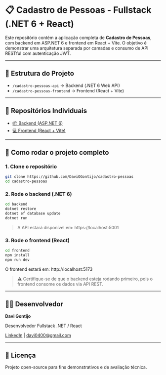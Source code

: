 
# 📋 Cadastro de Pessoas - Fullstack (.NET 6 + React)

Este repositório contém a aplicação completa de **Cadastro de Pessoas**, com backend em ASP.NET 6 e frontend em React + Vite. O objetivo é demonstrar uma arquitetura separada por camadas e consumo de API RESTful com autenticação JWT.

---

## 📁 Estrutura do Projeto

- `/cadastro-pessoas-api`  → Backend (.NET 6 Web API)
- `/cadastro-pessoas-frontend` → Frontend (React + Vite)

---

## 🔗 Repositórios Individuais

- [📦 Backend (ASP.NET 6)](./backend/README.md)
- [💻 Frontend (React + Vite)](./frontend/README.md)

---

## 🧪 Como rodar o projeto completo

### 1. Clone o repositório
```bash
git clone https://github.com/DaviOGontijo/cadastro-pessoas
cd cadastro-pessoas
```

### 2. Rode o backend (.NET 6)
```bash
cd backend
dotnet restore
dotnet ef database update
dotnet run
```
> A API estará disponível em: https://localhost:5001

### 3. Rode o frontend (React)
```bash
cd frontend
npm install
npm run dev
```
O frontend estará em: http://localhost:5173

> ⚠️ Certifique-se de que o backend esteja rodando primeiro, pois o frontend consome os dados via API REST.

---
##  🧑‍💻 Desenvolvedor
 

**Davi Gontijo**

Desenvolvedor Fullstack .NET / React
 
[LinkedIn](https://linkedin.com/in/davigontijo) | davi0400@gmail.com

---
##  📝 Licença
Projeto open-source para fins demonstrativos e de avaliação técnica.